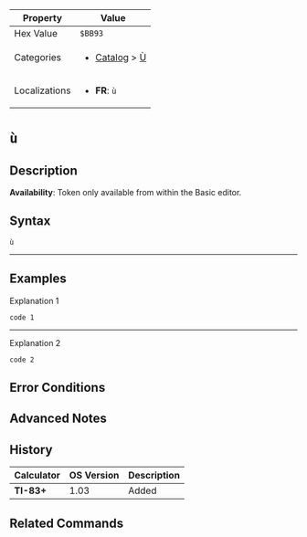 | Property      | Value |
|---------------|-------|
| Hex Value     | `$BB93`|
| Categories    | <ul><li>[Catalog](../categories/Catalog.md) > [Ù](../categories/Catalog.md#Ù)</li></ul> |
| Localizations | <ul><li><b>FR</b>: `ù`</li></ul> |

# `ù`

## Description



<b>Availability</b>: Token only available from within the Basic editor.

## Syntax
`ù`

<hr>

## Examples

Explanation 1
```ti-basic
code 1
```
---
Explanation 2
```ti-basic
code 2
```

## Error Conditions


## Advanced Notes


## History
| Calculator | OS Version | Description |
|------------|------------|-------------|
| <b>TI-83+</b> | 1.03 | Added

## Related Commands

    